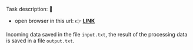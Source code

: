 Task description: 🎥
- open browser in this url: 👉 [**LINK**](http://devtest1.hr.bookmap.com/task)

Incoming data saved in the file `input.txt`, the result of the processing data is saved in a file `output.txt`.
